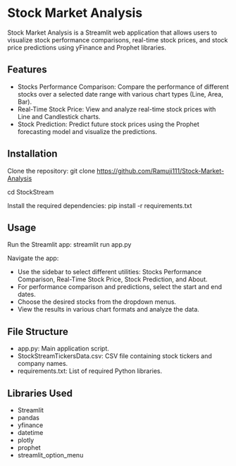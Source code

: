 # Stock Market Analysis

Stock Market Analysis is a Streamlit web application that allows users to visualize stock performance comparisons, real-time stock prices, and stock price predictions using yFinance and Prophet libraries.

## Features

- Stocks Performance Comparison: Compare the performance of different stocks over a selected date range with various chart types (Line, Area, Bar).
- Real-Time Stock Price: View and analyze real-time stock prices with Line and Candlestick charts.
- Stock Prediction: Predict future stock prices using the Prophet forecasting model and visualize the predictions.

## Installation

Clone the repository:
git clone https://github.com/Ramuji111/Stock-Market-Analysis

cd StockStream

Install the required dependencies:
pip install -r requirements.txt

## Usage

Run the Streamlit app:
streamlit run app.py

Navigate the app:
- Use the sidebar to select different utilities: Stocks Performance Comparison, Real-Time Stock Price, Stock Prediction, and About.
- For performance comparison and predictions, select the start and end dates.
- Choose the desired stocks from the dropdown menus.
- View the results in various chart formats and analyze the data.

## File Structure

- app.py: Main application script.
- StockStreamTickersData.csv: CSV file containing stock tickers and company names.
- requirements.txt: List of required Python libraries.

## Libraries Used

- Streamlit
- pandas
- yfinance
- datetime
- plotly
- prophet
- streamlit_option_menu
